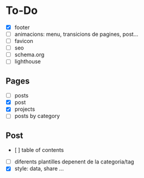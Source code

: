 # To-Do
- [x] footer
- [ ] animacions: menu, transicions de pagines, post...
- [ ] favicon
- [ ] seo
- [ ] schema.org
- [ ] lighthouse 

## Pages
- [ ] posts
- [x] post
- [x] projects
- [ ] posts by category

## Post
- [ ] table of contents
- [ ] diferents plantilles depenent de la categoria/tag
- [x] style: data, share ...
